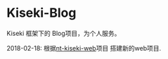 # Kiseki-Blog
Kiseki 框架下的 Blog项目，为个人服务。

2018-02-18: 根据[nt-kiseki-web](https://github.com/redlotus88/NT-Kiseki/tree/seed/nt-kiseki-web)项目 搭建新的web项目.
